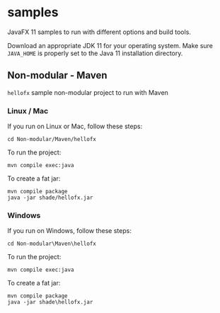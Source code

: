 # samples

JavaFX 11 samples to run with different options and build tools.

Download an appropriate JDK 11 for your operating system. Make sure `JAVA_HOME` 
is properly set to the Java 11 installation directory. 

## Non-modular - Maven

`hellofx` sample non-modular project to run with Maven

### Linux / Mac

If you run on Linux or Mac, follow these steps:

    cd Non-modular/Maven/hellofx
    
To run the project:
    
    mvn compile exec:java

To create a fat jar:

    mvn compile package
    java -jar shade/hellofx.jar


### Windows

If you run on Windows, follow these steps:

    cd Non-modular\Maven\hellofx

To run the project:
    
    mvn compile exec:java

To create a fat jar:

    mvn compile package
    java -jar shade\hellofx.jar

